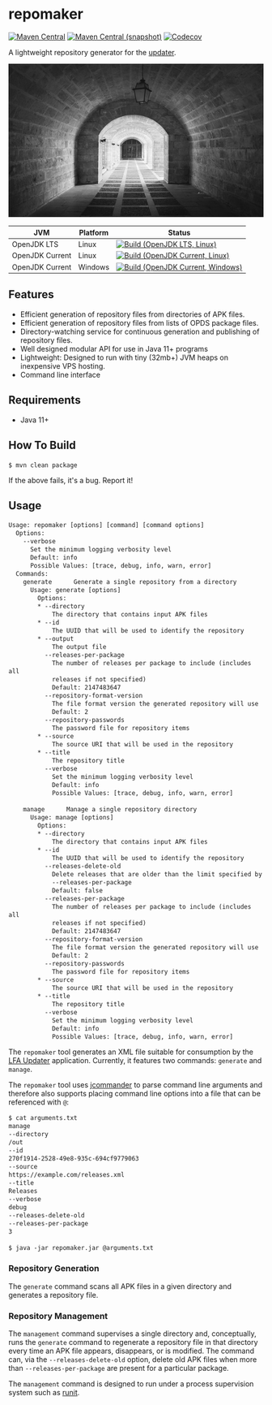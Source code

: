 repomaker
===

[![Maven Central](https://img.shields.io/maven-central/v/one.lfa/one.lfa.repomaker.svg?style=flat-square)](http://search.maven.org/#search%7Cga%7C1%7Cg%3A%22one.lfa.repomaker%22)
[![Maven Central (snapshot)](https://img.shields.io/nexus/s/https/oss.sonatype.org/one.lfa/one.lfa.repomaker.svg?style=flat-square)](https://oss.sonatype.org/content/repositories/snapshots/one/lfa/repomaker/)
[![Codecov](https://img.shields.io/codecov/c/github/AULFA/repomaker.svg?style=flat-square)](https://codecov.io/gh/AULFA/repomaker)

A lightweight repository generator for the [updater](https://github.com/AULFA/updater).

![repomaker](./src/site/resources/repomaker.jpg?raw=true)

| JVM             | Platform | Status |
|-----------------|----------|--------|
| OpenJDK LTS     | Linux    | [![Build (OpenJDK LTS, Linux)](https://img.shields.io/github/workflow/status/AULFA/repomaker/main-openjdk_lts-linux)](https://github.com/AULFA/repomaker/actions?query=workflow%3Amain-openjdk_lts-linux) |
| OpenJDK Current | Linux    | [![Build (OpenJDK Current, Linux)](https://img.shields.io/github/workflow/status/AULFA/repomaker/main-openjdk_current-linux)](https://github.com/AULFA/repomaker/actions?query=workflow%3Amain-openjdk_current-linux)
| OpenJDK Current | Windows  | [![Build (OpenJDK Current, Windows)](https://img.shields.io/github/workflow/status/AULFA/repomaker/main-openjdk_current-windows)](https://github.com/AULFA/repomaker/actions?query=workflow%3Amain-openjdk_current-windows)

## Features

* Efficient generation of repository files from directories of APK files.
* Efficient generation of repository files from lists of OPDS package files.
* Directory-watching service for continuous generation and publishing of repository files.
* Well designed modular API for use in Java 11+ programs
* Lightweight: Designed to run with tiny (32mb+) JVM heaps on inexpensive VPS hosting.
* Command line interface

## Requirements

* Java 11+

## How To Build

```
$ mvn clean package
```

If the above fails, it's a bug. Report it!

## Usage

```
Usage: repomaker [options] [command] [command options]
  Options:
    --verbose
      Set the minimum logging verbosity level
      Default: info
      Possible Values: [trace, debug, info, warn, error]
  Commands:
    generate      Generate a single repository from a directory
      Usage: generate [options]
        Options:
        * --directory
            The directory that contains input APK files
        * --id
            The UUID that will be used to identify the repository
        * --output
            The output file
          --releases-per-package
            The number of releases per package to include (includes all 
            releases if not specified)
            Default: 2147483647
          --repository-format-version
            The file format version the generated repository will use
            Default: 2
          --repository-passwords
            The password file for repository items
        * --source
            The source URI that will be used in the repository
        * --title
            The repository title
          --verbose
            Set the minimum logging verbosity level
            Default: info
            Possible Values: [trace, debug, info, warn, error]

    manage      Manage a single repository directory
      Usage: manage [options]
        Options:
        * --directory
            The directory that contains input APK files
        * --id
            The UUID that will be used to identify the repository
          --releases-delete-old
            Delete releases that are older than the limit specified by
            --releases-per-package
            Default: false
          --releases-per-package
            The number of releases per package to include (includes all
            releases if not specified)
            Default: 2147483647
          --repository-format-version
            The file format version the generated repository will use
            Default: 2
          --repository-passwords
            The password file for repository items
        * --source
            The source URI that will be used in the repository
        * --title
            The repository title
          --verbose
            Set the minimum logging verbosity level
            Default: info
            Possible Values: [trace, debug, info, warn, error]

```

The `repomaker` tool generates an XML file suitable for consumption by the [LFA Updater](https://github.com/AULFA/updater)
application. Currently, it features two commands: `generate` and `manage`.

The `repomaker` tool uses [jcommander](http://jcommander.org) to
parse command line arguments and therefore also supports placing
command line options into a file that can be referenced with `@`:

```
$ cat arguments.txt
manage
--directory
/out
--id
270f1914-2528-49e8-935c-694cf9779063
--source
https://example.com/releases.xml
--title
Releases
--verbose
debug
--releases-delete-old
--releases-per-package
3

$ java -jar repomaker.jar @arguments.txt
```

### Repository Generation

The `generate` command scans all APK files in a given directory and
generates a repository file.

### Repository Management

The `management` command supervises a single directory and, conceptually,
runs the `generate` command to regenerate a repository file in that directory
every time an APK file appears, disappears, or is modified. The command can,
via the `--releases-delete-old` option, delete old APK files when more than
`--releases-per-package` are present for a particular package.

The `management` command is designed to run under a process supervision system
such as [runit](http://smarden.org/runit/).

